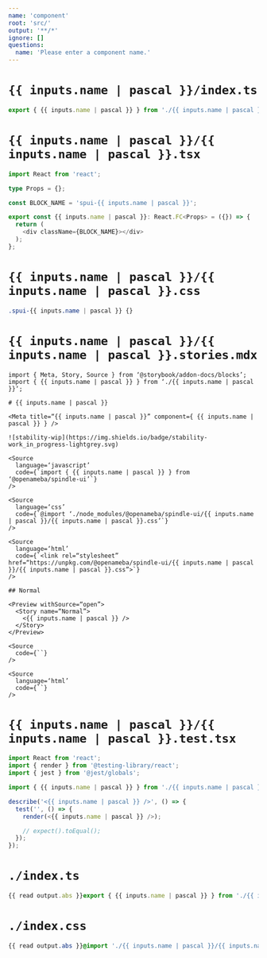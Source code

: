 ```yaml
---
name: 'component'
root: 'src/'
output: '**/*'
ignore: []
questions:
  name: 'Please enter a component name.'
---
```


# `{{ inputs.name | pascal }}/index.ts`

```typescript
export { {{ inputs.name | pascal }} } from './{{ inputs.name | pascal }}';
```

# `{{ inputs.name | pascal }}/{{ inputs.name | pascal }}.tsx`

```typescript
import React from 'react';

type Props = {};

const BLOCK_NAME = 'spui-{{ inputs.name | pascal }}';

export const {{ inputs.name | pascal }}: React.FC<Props> = ({}) => {
  return (
    <div className={BLOCK_NAME}></div>
  );
};
```

# `{{ inputs.name | pascal }}/{{ inputs.name | pascal }}.css`

```css
.spui-{{ inputs.name | pascal }} {}
```

# `{{ inputs.name | pascal }}/{{ inputs.name | pascal }}.stories.mdx`

```
import { Meta, Story, Source } from ‘@storybook/addon-docs/blocks’;
import { {{ inputs.name | pascal }} } from ‘./{{ inputs.name | pascal }}‘;

# {{ inputs.name | pascal }}

<Meta title=“{{ inputs.name | pascal }}” component={ {{ inputs.name | pascal }} } />

![stability-wip](https://img.shields.io/badge/stability-work_in_progress-lightgrey.svg)

<Source
  language=‘javascript’
  code={`import { {{ inputs.name | pascal }} } from ‘@openameba/spindle-ui’`}
/>

<Source
  language=‘css’
  code={`@import ‘./node_modules/@openameba/spindle-ui/{{ inputs.name | pascal }}/{{ inputs.name | pascal }}.css’`}
/>

<Source
  language=‘html’
  code={`<link rel=“stylesheet” href=“https://unpkg.com/@openameba/spindle-ui/{{ inputs.name | pascal }}/{{ inputs.name | pascal }}.css”>`}
/>

## Normal

<Preview withSource=“open”>
  <Story name=“Normal”>
    <{{ inputs.name | pascal }} />
  </Story>
</Preview>

<Source
  code={``}
/>

<Source
  language=‘html’
  code={``}
/>
```

# `{{ inputs.name | pascal }}/{{ inputs.name | pascal }}.test.tsx`

```typescript
import React from 'react';
import { render } from '@testing-library/react';
import { jest } from '@jest/globals';

import { {{ inputs.name | pascal }} } from './{{ inputs.name | pascal }}';

describe('<{{ inputs.name | pascal }} />', () => {
  test('', () => {
    render(<{{ inputs.name | pascal }} />);

    // expect().toEqual();
  });
});
```

# `./index.ts`

```typescript
{{ read output.abs }}export { {{ inputs.name | pascal }} } from './{{ inputs.name | pascal }}';
```

# `./index.css`

```css
{{ read output.abs }}@import './{{ inputs.name | pascal }}/{{ inputs.name | pascal }}.css';
```
